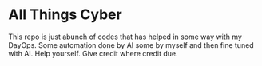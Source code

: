 # All Things Cyber

This repo is just abunch of codes that has helped in some way with my DayOps. Some automation done by AI some by myself and then fine tuned with AI. 
Help yourself. Give credit where credit due.
